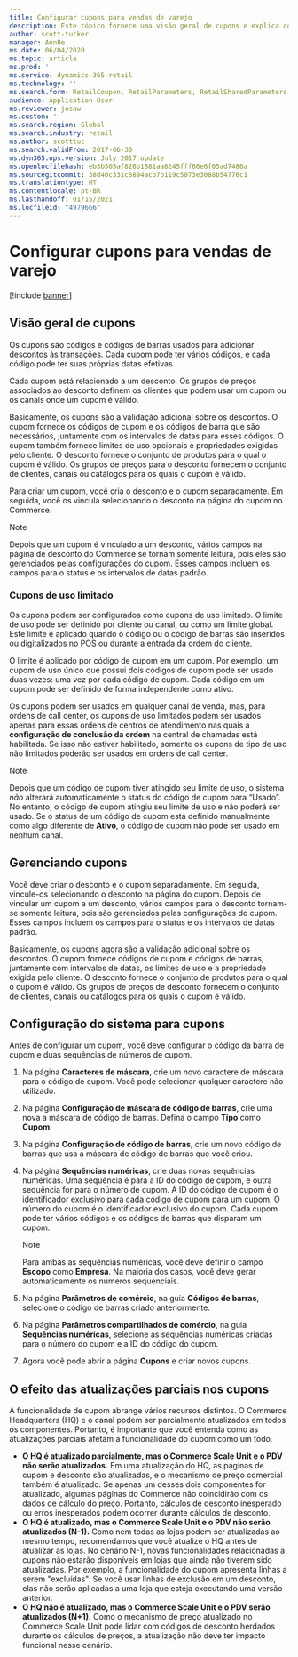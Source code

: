 ```yaml
---
title: Configurar cupons para vendas de varejo
description: Este tópico fornece uma visão geral de cupons e explica como defini-los.
author: scott-tucker
manager: AnnBe
ms.date: 06/04/2020
ms.topic: article
ms.prod: ''
ms.service: dynamics-365-retail
ms.technology: ''
ms.search.form: RetailCoupon, RetailParameters, RetailSharedParameters
audience: Application User
ms.reviewer: josaw
ms.custom: ''
ms.search.region: Global
ms.search.industry: retail
ms.author: scotttuc
ms.search.validFrom: 2017-06-30
ms.dyn365.ops.version: July 2017 update
ms.openlocfilehash: eb3b505af826b1881aa8245fff66e6f05ad7486a
ms.sourcegitcommit: 38d40c331c8894acb7b119c5073e3088b54776c1
ms.translationtype: HT
ms.contentlocale: pt-BR
ms.lasthandoff: 01/15/2021
ms.locfileid: "4979666"
---
```

# <a name="set-up-coupons-for-retail-sales"></a>Configurar cupons para vendas de varejo

[!include [banner](includes/banner.md)]

## <a name="overview-of-coupons"></a>Visão geral de cupons

Os cupons são códigos e códigos de barras usados ​​para adicionar descontos às transações. Cada cupom pode ter vários códigos, e cada código pode ter suas próprias datas efetivas.

Cada cupom está relacionado a um desconto. Os grupos de preços associados ao desconto definem os clientes que podem usar um cupom ou os canais onde um cupom é válido.

Basicamente, os cupons são a validação adicional sobre os descontos. O cupom fornece os códigos de cupom e os códigos de barra que são necessários, juntamente com os intervalos de datas para esses códigos. O cupom também fornece limites de uso opcionais e propriedades exigidas pelo cliente. O desconto fornece o conjunto de produtos para o qual o cupom é válido. Os grupos de preços para o desconto fornecem o conjunto de clientes, canais ou catálogos para os quais o cupom é válido.

Para criar um cupom, você cria o desconto e o cupom separadamente. Em seguida, você os vincula selecionando o desconto na página do cupom no Commerce.

> [!NOTE]
> Depois que um cupom é vinculado a um desconto, vários campos na página de desconto do Commerce se tornam somente leitura, pois eles são gerenciados pelas configurações do cupom. Esses campos incluem os campos para o status e os intervalos de datas padrão.

### <a name="limited-use-coupons"></a>Cupons de uso limitado

Os cupons podem ser configurados como cupons de uso limitado. O limite de uso pode ser definido por cliente ou canal, ou como um limite global. Este limite é aplicado quando o código ou o código de barras são inseridos ou digitalizados no POS ou durante a entrada da ordem do cliente.

O limite é aplicado por código de cupom em um cupom. Por exemplo, um cupom de uso único que possui dois códigos de cupom pode ser usado duas vezes: uma vez por cada código de cupom. Cada código em um cupom pode ser definido de forma independente como ativo.

Os cupons podem ser usados em qualquer canal de venda, mas, para ordens de call center, os cupons de uso limitados podem ser usados apenas para essas ordens de centros de atendimento nas quais a **configuração de conclusão da ordem** na central de chamadas está habilitada. Se isso não estiver habilitado, somente os cupons de tipo de uso não limitados poderão ser usados em ordens de call center.

> [!NOTE]
> Depois que um código de cupom tiver atingido seu limite de uso, o sistema *não* alterará automaticamente o status do código de cupom para “Usado”. No entanto, o código de cupom atingiu seu limite de uso e não poderá ser usado. Se o status de um código de cupom está definido manualmente como algo diferente de **Ativo**, o código de cupom não pode ser usado em nenhum canal.  

## <a name="managing-coupons"></a>Gerenciando cupons

Você deve criar o desconto e o cupom separadamente. Em seguida, vincule-os selecionando o desconto na página do cupom. Depois de vincular um cupom a um desconto, vários campos para o desconto tornam-se somente leitura, pois são gerenciados pelas configurações do cupom. Esses campos incluem os campos para o status e os intervalos de datas padrão.

Basicamente, os cupons agora são a validação adicional sobre os descontos. O cupom fornece códigos de cupom e códigos de barras, juntamente com intervalos de datas, os limites de uso e a propriedade exigida pelo cliente. O desconto fornece o conjunto de produtos para o qual o cupom é válido. Os grupos de preços de desconto fornecem o conjunto de clientes, canais ou catálogos para os quais o cupom é válido.

## <a name="system-setup-for-coupons"></a>Configuração do sistema para cupons

Antes de configurar um cupom, você deve configurar o código da barra de cupom e duas sequências de números de cupom.

1. Na página **Caracteres de máscara**, crie um novo caractere de máscara para o código de cupom. Você pode selecionar qualquer caractere não utilizado.
2. Na página **Configuração de máscara de código de barras**, crie uma nova a máscara de código de barras. Defina o campo **Tipo** como **Cupom**.
3. Na página **Configuração de código de barras**, crie um novo código de barras que usa a máscara de código de barras que você criou.
4. Na página **Sequências numéricas**, crie duas novas sequências numéricas. Uma sequência é para a ID do código de cupom, e outra sequência for para o número de cupom. A ID do código de cupom é o identificador exclusivo para cada código de cupom para um cupom. O número do cupom é o identificador exclusivo do cupom. Cada cupom pode ter vários códigos e os códigos de barras que disparam um cupom.

    > [!NOTE]
    > Para ambas as sequências numéricas, você deve definir o campo **Escopo** como **Empresa**. Na maioria dos casos, você deve gerar automaticamente os números sequenciais.

5. Na página **Parâmetros de comércio**, na guia **Códigos de barras**, selecione o código de barras criado anteriormente.
6. Na página **Parâmetros compartilhados de comércio**, na guia **Sequências numéricas**, selecione as sequências numéricas criadas para o número do cupom e a ID do código do cupom.
7. Agora você pode abrir a página **Cupons** e criar novos cupons.

## <a name="the-effect-of-partial-updates-on-coupons"></a>O efeito das atualizações parciais nos cupons

A funcionalidade de cupom abrange vários recursos distintos. O Commerce Headquarters (HQ) e o canal podem ser parcialmente atualizados em todos os componentes. Portanto, é importante que você entenda como as atualizações parciais afetam a funcionalidade do cupom como um todo.

- **O HQ é atualizado parcialmente, mas o Commerce Scale Unit e o PDV não serão atualizados.** Em uma atualização do HQ, as páginas de cupom e desconto são atualizadas, e o mecanismo de preço comercial também é atualizado. Se apenas um desses dois componentes for atualizado, algumas páginas do Commerce não coincidirão com os dados de cálculo do preço. Portanto, cálculos de desconto inesperado ou erros inesperados podem ocorrer durante cálculos de desconto.
- **O HQ é atualizado, mas o Commerce Scale Unit e o PDV não serão atualizados (N-1).** Como nem todas as lojas podem ser atualizadas ao mesmo tempo, recomendamos que você atualize o HQ antes de atualizar as lojas. No cenário N-1, novas funcionalidades relacionadas a cupons não estarão disponíveis em lojas que ainda não tiverem sido atualizadas. Por exemplo, a funcionalidade do cupom apresenta linhas a serem "excluídas". Se você usar linhas de exclusão em um desconto, elas não serão aplicadas a uma loja que esteja executando uma versão anterior.
- **O HQ não é atualizado, mas o Commerce Scale Unit e o PDV serão atualizados (N+1).** Como o mecanismo de preço atualizado no Commerce Scale Unit pode lidar com códigos de desconto herdados durante os cálculos de preços, a atualização não deve ter impacto funcional nesse cenário.
